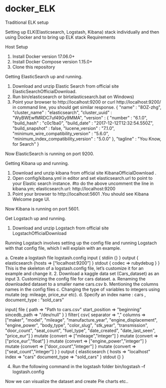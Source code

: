 # docker_ELK
Traditional ELK setup 

Setting up ELK(Elasticsearch, Logstash, Kibana) stack individually and  then using Docker and to bring up ELK stack
Requirements

Host Setup
1.	Install Docker version 17.06.0+
2.	Install Docker Compose version 1.15.0+
3.	Clone this repository

Getting ElasticSearch up and running.

1.	Download and unzip Elastic Search from official site ElasticSearchOfficialDownload.
2.	Run bin/elasticsearch or bin\elasticsearch.bat on Windows)
3.	Point your browser to  http://localhost:9200 or curl http://localhost:9200/   in command line, you should get similar response.
{
  "name" : "8OZ-zhg",
  "cluster_name" : "elasticsearch",
  "cluster_uuid" : "WyBWEwfMRDC7uf49Gy9MMA",
  "version" : {
    "number" : "6.1.0",
    "build_hash" : "c0c1ba0",
    "build_date" : "2017-12-12T12:32:54.550Z",
    "build_snapshot" : false,
    "lucene_version" : "7.1.0",
    "minimum_wire_compatibility_version" : "5.6.0",
    "minimum_index_compatibility_version" : "5.0.0"
  },
  "tagline" : "You Know, for Search"
}

Now ElasticSearch is running on port 9200.


Getting Kibana up and running.

1.	Download and unzip kibana from official site KibanaOfficialDownload .
2.	Open config/kibana.yml in editor and set elasticsearch.url to point to your Elastic search instance.
#to do the above uncomment the line in kibana.ym;
elasticsearch.url: http://localhost:9200
3.	Point your browser to http://localhost:5601 .You should see Kibana Welcome page UI.

Now Kibana is running on port 5601.


Get Logstach up and running.

1.	Download and unzip Logstach from official site LogstachOfficialDownload

Running Logstach involves setting up the config file and running Logstach with that config file, which I will explain with an example. 

a.	Create a logstash file logstash.config
input { stdiin {} }
output {
elasticsearch {hosts => [“localhost:9200”] }
stdout { codec => rubydebug }
}
This is the skeleton of a logstash.config file, let’s customize it for an example and change it.
2.	Download a kaggle data set (Cars_dataset) as an input 
3.	Customizing the config file for cars dataset.
a.	Renaming the downloaded dataset to a smaller name cars.csv
b.	Mentioning the columns names in the config files
c.	Changing the type of variables to integers using mutate (eg: mileage,
price_eur etc).
d.	Specify an index name : cars , document_type : “sold_cars”

input{
	file {
		path => "Path to cars.csv"
		start_position => "beginning"
		sincedb_path => "/dev/null"
	}
}
filter{
	csv{
		separator => ","
		columns => ["maker", "model", "mileage", "manufacture_year", "engine_displacement", "engine_power", "body_type", "color_slug", "stk_year", "transmission", "door_count", "seat_count", "fuel_type", "date_created",   "date_last_seen", "price_eur"]
	}
	mutate {convert => ["mileage","integer"] }
	mutate {convert => ["price_eur","float"] }
	mutate {convert => ["engine_power","integer"] }
	mutate {convert => ["door_count","integer"] }
	mutate {convert => ["seat_count","integer"] }
}
output {
	elasticsearch {
		hosts => "localhost"
		index => "cars"
		document_type => "sold_cars"
		}
		stdout {}
}


4.	Run the following command in the logstash folder
bin/logstash –f logstash.config

Now we can visualize the dataset and create Pie charts etc..
	

	
